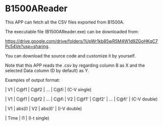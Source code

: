 # B1500AReader
This APP can fetch all the CSV files exported from B1500A.

The executable file (B1500AReader.exe) can be downloaded from:

https://drive.google.com/drive/folders/1UpWr1kb85wR5M4W1d9ZGoHKqC7Pc54Ve?usp=sharing.

You can download the source code and customize it by yourself.

Note that this APP reads the .csv by regarding column B as X and the selected Data column (D by default) as Y.

Examples of output format:

|  V1  |  C@f1  |  C@f2  |   ...   |  C@fi  |                                                                  (C-V single)

|  V1  |  C@f1  |  C@f2  |   ...   |  C@fi  |  V2  |  C@f1'  |  C@f2'  |   ...   |  C@fi'  |                   (C-V double)

|  V1  | abs(I) |   V2   | abs(I)' |                                                                           (I-V double)

| Time |   I1   |                                                                                              (I-t single)
